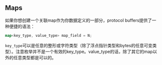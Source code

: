 ## Maps  
如果你想创建一个关联map作为你数据定义的一部分，protocol buffers提供了一种便捷的语法：

```go
map<key_type, value_type> map_field = N;
```

`key_type`可以是任意的整形或字符类型（除了浮点指针类型和bytes的任意可变类型）。注意枚举并不是一个有效的key_type。value_type的话，除了其它的map以外的任意类型都是可以的。
